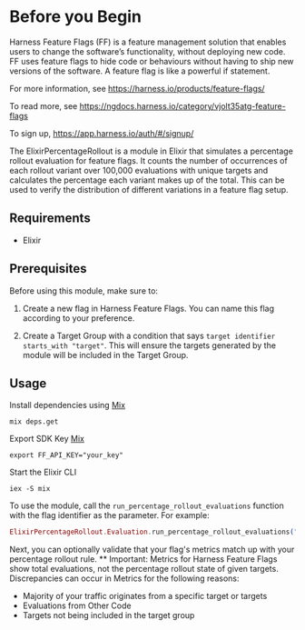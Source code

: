# Before you Begin

Harness Feature Flags (FF) is a feature management solution that enables users to change the software’s functionality, without deploying new code. FF uses feature flags to hide code or behaviours without having to ship new versions of the software. A feature flag is like a powerful if statement.

For more information, see https://harness.io/products/feature-flags/

To read more, see https://ngdocs.harness.io/category/vjolt35atg-feature-flags

To sign up, https://app.harness.io/auth/#/signup/

The ElixirPercentageRollout is a module in Elixir that simulates a percentage rollout evaluation for feature flags. It counts the number of occurrences of each rollout variant over 100,000 evaluations with unique targets and calculates the percentage each variant makes up of the total. This can be used to verify the distribution of different variations in a feature flag setup.

## Requirements
- Elixir

## Prerequisites

Before using this module, make sure to:

1. Create a new flag in Harness Feature Flags. You can name this flag according to your preference.

2. Create a Target Group with a condition that says `target identifier starts_with "target"`. This will ensure the targets generated by the module will be included in the Target Group.

## Usage

Install dependencies using [Mix](https://elixir-lang.org/getting-started/mix-otp/introduction-to-mix.html)
```shell
mix deps.get
````

Export SDK Key [Mix](https://elixir-lang.org/getting-started/mix-otp/introduction-to-mix.html)
```shell
export FF_API_KEY="your_key"
````

Start the Elixir CLI
```shell
iex -S mix
```

To use the module, call the `run_percentage_rollout_evaluations` function with the flag identifier as the parameter. For example:

```elixir
ElixirPercentageRollout.Evaluation.run_percentage_rollout_evaluations("my-flag-identifier")
```

Next, you can optionally validate that your flag's metrics match up with your percentage rollout rule. 
** Important: Metrics for Harness Feature Flags show total evaluations, not the percentage rollout state of given targets.
Discrepancies can occur in Metrics for the following reasons:
- Majority of your traffic originates from a specific target or targets
- Evaluations from Other Code 
- Targets not being included in the target group

